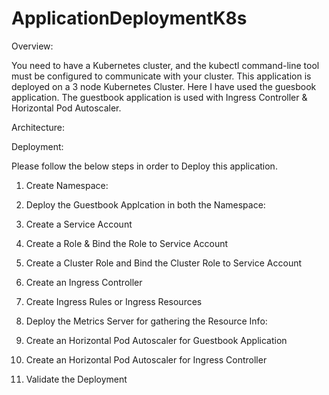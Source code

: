 # ApplicationDeploymentK8s #

Overview:

You need to have a Kubernetes cluster, and the kubectl command-line tool must be configured to communicate with your cluster. This application is deployed on a 3 node Kubernetes Cluster. Here I have used the guesbook application.
The guestbook application is used with Ingress Controller & Horizontal Pod Autoscaler.

Architecture:


Deployment:

Please follow the below steps in order to Deploy this application.

1. Create Namespace:

2. Deploy the Guestbook Applcation in both the Namespace:

3. Create a Service Account

4. Create a Role & Bind the Role to Service Account

5. Create a Cluster Role and Bind the Cluster Role to Service Account

6. Create an Ingress Controller

7. Create Ingress Rules or Ingress Resources

8. Deploy the Metrics Server for gathering the Resource Info:

9. Create an Horizontal Pod Autoscaler for Guestbook Application

10. Create an Horizontal Pod Autoscaler for Ingress Controller

11. Validate the Deployment
